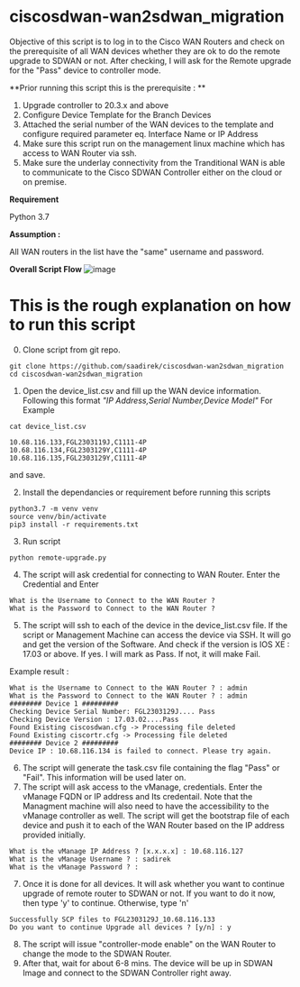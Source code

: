 # ciscosdwan-wan2sdwan_migration
Objective of this script is to log in to the Cisco WAN Routers and check on the prerequisite of all WAN devices whether they are ok to do the remote upgrade to SDWAN or not. After checking, I will ask for the Remote upgrade for the "Pass" device to controller mode. 

**Prior running this script this is the prerequisite : **
1. Upgrade controller to 20.3.x and above
3. Configure Device Template for the Branch Devices
5. Attached the serial number of the WAN devices to the template and configure required parameter eq. Interface Name or IP Address
6. Make sure this script run on the management linux machine which has access to WAN Router via ssh.
7. Make sure the underlay connectivity from the Tranditional WAN is able to communicate to the Cisco SDWAN Controller either on the cloud or on premise.


**Requirement**

Python 3.7



**Assumption :**

All WAN routers in the list have the "same" username and password.


**Overall Script Flow**
![image](https://user-images.githubusercontent.com/68508144/127443926-e95de095-4b5b-4f45-b95c-86fccfcb293a.png)



# This is the rough explanation on how to run this script
0. Clone script from git repo.
```
git clone https://github.com/saadirek/ciscosdwan-wan2sdwan_migration
cd ciscosdwan-wan2sdwan_migration
```
1. Open the device_list.csv and fill up the WAN device information. Following this format _"IP Address,Serial Number,Device Model"_
For Example
```
cat device_list.csv
```


```
10.68.116.133,FGL2303119J,C1111-4P
10.68.116.134,FGL2303129Y,C1111-4P
10.68.116.135,FGL2303129Y,C1111-4P
```

and save.

2. Install the dependancies or requirement before running this scripts
```
python3.7 -m venv venv
source venv/bin/activate
pip3 install -r requirements.txt
```

3. Run script 
``` 
python remote-upgrade.py
```

4. The script will ask credential for connecting to WAN Router. Enter the Credential and Enter

```
What is the Username to Connect to the WAN Router ? 
What is the Password to Connect to the WAN Router ? 
```

5. The script will ssh to each of the device in the device_list.csv file. If the script or Management Machine can access the device via SSH. It will go and get the version of the Software. And check if the version is IOS XE : 17.03 or above. If yes. I will mark as Pass. If not, it will make Fail.

Example result : 
```
What is the Username to Connect to the WAN Router ? : admin
What is the Password to Connect to the WAN Router ? : admin
######## Device 1 #########
Checking Device Serial Number: FGL2303129J.... Pass
Checking Device Version : 17.03.02....Pass
Found Existing ciscosdwan.cfg -> Processing file deleted
Found Existing ciscortr.cfg -> Processing file deleted
######## Device 2 #########
Device IP : 10.68.116.134 is failed to connect. Please try again.

```

6. The script will generate the task.csv file containing the flag "Pass" or "Fail". This information will be used later on.
7. The script will ask access to the vManage, credentials. Enter the vManage FQDN or IP address and Its credentail. Note that the Managment machine will also need to have the accessibility to the vManage controller as well.  The script will get the bootstrap file of each device and push it to each of the WAN Router based on the IP address provided initially.
```
What is the vManage IP Address ? [x.x.x.x] : 10.68.116.127 
What is the vManage Username ? : sadirek
What is the vManage Password ? : 
```

7. Once it is done for all devices. It will ask whether you want to continue upgrade of remote router to SDWAN or not. If you want to do it now, then type 'y' to continue. Otherwise, type 'n'

```
Successfully SCP files to FGL2303129J_10.68.116.133
Do you want to continue Upgrade all devices ? [y/n] : y

```
8. The script will issue "controller-mode enable" on the WAN Router to change the mode to the SDWAN Router. 
9. After that, wait for about 6-8 mins. The device will be up in SDWAN Image and connect to the SDWAN Controller right away.







